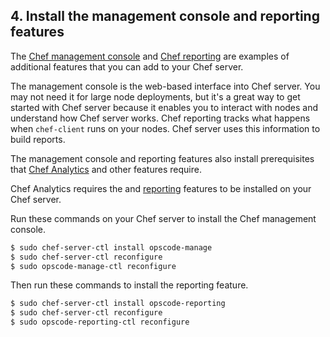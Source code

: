 ## 4. Install the management console and reporting features

The [Chef management console](https://docs.chef.io/manage.html) and [Chef reporting](https://docs.chef.io/install_reporting.html) are examples of additional features that you can add to your Chef server.

The management console is the web-based interface into Chef server. You may not need it for large node deployments, but it's a great way to get started with Chef server because it enables you to interact with nodes and understand how Chef server works. Chef reporting tracks what happens when `chef-client` runs on your nodes. Chef server uses this information to build reports.

The management console and reporting features also install prerequisites that [Chef Analytics](http://docs.chef.io/analytics.html) and other features require.

Chef Analytics requires the  and [reporting](https://docs.chef.io/install_reporting.html) features to be installed on your Chef server.

Run these commands on your Chef server to install the Chef management console.

```bash
$ sudo chef-server-ctl install opscode-manage
$ sudo chef-server-ctl reconfigure
$ sudo opscode-manage-ctl reconfigure
```

Then run these commands to install the reporting feature.

```bash
$ sudo chef-server-ctl install opscode-reporting
$ sudo chef-server-ctl reconfigure
$ sudo opscode-reporting-ctl reconfigure
```

